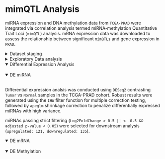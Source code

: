 # mimQTL Analysis

miRNA expression and DNA methylation data from `TCGA-PRAD` were integrated via correlation analysis termed miRNA-methylation Quantitative Trait Loci (`mimQTL`) analysis. mRNA expression data was downloaded to assess the relationship between significant `mimQTLs` and gene expression in `PRAD`.
<details>
<summary>Dataset staging</summary>
<br>

<details open>
<summary>miRNA expression</summary>
<br>

`TCGA-PRAD` miRNA counts were downloaded from the GDC portal:

```bash
gdc-client download -m mirna_meta/mirna_manifest -d mirna/
```

A brief explanation of the workflow used to generate the count matrix is given below:

###### [GDC miRNA workflow](https://github.com/bcgsc/mirna)

smRNA sequencing reads are mapped to the `GRCh38` build using `BWA-aln`. Next, the sequencing reads are annotated using `miRBase v21` and `UCSC` - sequencing reads are required to have at least a 3bp overlap with an annotated genomic region to be considered for annotation. It is important to note that due to the workflows reliance on `miRBase` annotations, it is not suitable for novel miRNA discovery. Customized perl scripts (`tcga.pl`) are used to generate the final expression files for GDC. 

Subsequent to the download of individual miRNA expression data, the data was merged into a single dataframe using customized functions in `R` (`scripts/1.format_assays.Rmd`: # 1. miRNA Staging).

The `Metastatic` sample was removed, resulting in 52 `Normals` and 498 `Tumor` samples.
***
</details>

<details open>
<summary>DNA methylation</summary>
<br>

Raw DNA methylation data from `TCGA-PRAD` was downloaded from the GDC portal:

```bash
gdc-client download -m methylation_meta/methylation_manifest -d methylation/
```

A brief description of the generation of raw methylation data is given below:

###### [GDC Methylation workflow](https://github.com/zwdzwd/sesame)

`SeSAMe` offers correction to detection failures that occur in other DNA methylation array software commonly due to germline and somatic deletions by utilizing a novel way to calculate the significance of detected signals in methylation arrays. By correcting for these artifacts as well as other improvements to DNA methylation data processing, `SeSAMe` improves upon detection calling and quality control of processed DNA methylation data. `SeSAMe` output files include: two Masked Methylation Array IDAT files, one for each color channel, that contains channel data from a raw methylation array after masking potential genotyping information; and a subsequent Methylation Beta Value TXT file derived from the two Masked Methylation Array IDAT files, that displays the calculated methylation beta value for CpG sites.

The two Masked Methylation Array IDAT files were used in the analysis and processed using the `minfi` package in `R` (`scripts/1.format_assays.Rmd`: # 3. Methylation staging)

The `Metastatic` sample was removed, resulting in 50 `Normal` samples and 502 `Tumor` samples.

***
</details>

<details open>
<summary>mRNA expression</summary>
<br>

`TCGA-PRAD` mRNA expression data was downloaded from the GDC portal [link to full workflow available here](https://www.biostars.org/p/9500223/).

```bash
gdc-client download -m rna_meta/mrna_manifest -d mrna/
```

###### [GDC mRNA workflow](https://github.com/akahles/icgc_rnaseq_align)

The mRNA Analysis pipeline begins with the Alignment Workflow, which is performed using a two-pass method with `STAR`. `STAR` aligns each read group separately and then merges the resulting alignments into one. As of release `v32`, which uses `STAR` to directly output `FPKM`, `RPKM`, and `TPM` values (`--quantMode TranscriptomeSAM GeneCounts`) `HTSeq` has been made redundant and is no longer used to generate gene level counts.

When staging the gene level counts, the `unstranded` column was selected to create the gene expression matrix for `TCGA-PRAD` (`scripts/1.format_assays.Rmd`: # 2. mRNA staging).

Upon removal of the `Metastatic` sample, the number of samples was 50 `Normals` and 500 `Tumor` samples.

***
</details>
</details>

<details>
<summary> Exploratory Data analysis</summary>
<br>

<details open>
<summary>miRNA EDA</summary>
<br>

Pearsons R2 correlation was computed between Principal Components 1:10 of variance stabilized miRNA expression data. Based on the results of the exploratory data analysis, the covariates 'age', 'ajcc tumor stage' and 'race' will not be included in the `DESeq2` generalized linear model. 

![Alt text](mirna_meta/PCA_corr.png?raw=true "R2 correlation PC:Metadata")

![Alt text](mirna_meta/PCA_biplot.png?raw=true "PCA miRNA biplot")

</details>

<details open>
<summary>mRNA EDA</summary>
<br>

</details>

<details open>
<summary>DNA methylation EDA</summary>
<br>

</details>
</details>

<details open>
<summary> Differential Expression Analysis</summary>
<br>

<details open>
<summary>DE miRNA</summary>
<br>

Differential expression analsis was conducted using `DESeq2` contrasting `Tumor` vs `Normal` samples in the TCGA-PRAD cohort. Robust results were generated using the `IHW` filter function for multiple correction testing, followed by `apeglm` shrinkage correction to penalize differentially expressed miRNAs with high variance. 

miRNAs passing strict filtering (`Log2FoldChange > 0.5 || < -0.5 && adjusted p-value < 0.05`) were selected for downstream analysis (`upregulated: 121, downregulated: 135`).

</details>

<details open>
<summary>DE mRNA</summary>
<br>

</details>

<details open>
<summary>DE Methylation</summary>
<br>

</details>
</details>
